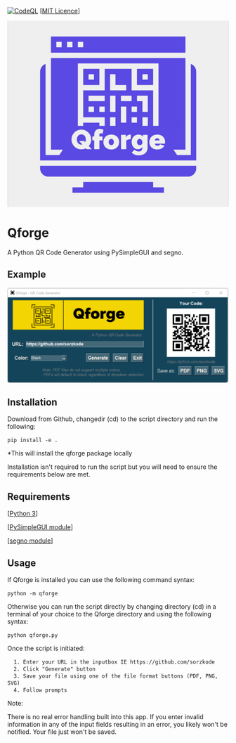 [![CodeQL](https://github.com/sorzkode/qforge/actions/workflows/codeql-analysis.yml/badge.svg)](https://github.com/sorzkode/qforge/actions/workflows/codeql-analysis.yml)
[[MIT Licence](https://en.wikipedia.org/wiki/MIT_License)]


![alt text](https://raw.githubusercontent.com/sorzkode/qforge/master/assets/qforgegit.png)

# Qforge

A Python QR Code Generator using PySimpleGUI and segno.

## Example

![alt text](https://raw.githubusercontent.com/sorzkode/qforge/master/assets/example.png)

## Installation

Download from Github, changedir (cd) to the script directory and run the following:
```
pip install -e .
```
*This will install the qforge package locally 

Installation isn't required to run the script but you will need to ensure the requirements below are met.

## Requirements

  [[Python 3](https://www.python.org/downloads/)]

  [[PySimpleGUI module](https://pypi.org/project/PySimpleGUI/)]

  [[segno module](https://pypi.org/project/segno/)]

## Usage

If Qforge is installed you can use the following command syntax:
```
python -m qforge
```
Otherwise you can run the script directly by changing directory (cd) in a terminal of your choice to the Qforge directory and using the following syntax:
```
python qforge.py
```
Once the script is initiated: 
```
  1. Enter your URL in the inputbox IE https://github.com/sorzkode
  2. Click "Generate" button
  3. Save your file using one of the file format buttons (PDF, PNG, SVG)
  4. Follow prompts
```
Note: 

There is no real error handling built into this app. If you enter invalid information in any of the input fields resulting in an error, you likely won't be notified. Your file just won't be saved.





